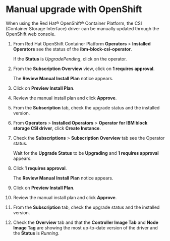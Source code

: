 # Manual upgrade with OpenShift

When using the Red Hat® OpenShift® Container Platform, the CSI (Container Storage Interface) driver can be manually updated through the OpenShift web console.

1.  From Red Hat OpenShift Container Platform **Operators** \> **Installed Operators** see the status of the **ibm-block-csi-operator**.

    If the **Status** is _UpgradePending_, click on the operator.

2.  From the **Subscription Overview** view, click on **1 requires approval**.

    The **Review Manual Install Plan** notice appears.

3.  Click on **Preview Install Plan**.

4.  Review the manual install plan and click **Approve**.

5.  From the **Subscription** tab, check the upgrade status and the installed version.

6.  From **Operators** \> **Installed Operators** \> **Operator for IBM block storage CSI driver**, click **Create Instance**.

7.  Check the **Subscriptions** \> **Subscription Overview** tab see the Operator status.

    Wait for the **Upgrade Status** to be **Upgrading** and **1 requires approval** appears.

8.  Click **1 requires approval**.

    The **Review Manual Install Plan** notice appears.

9.  Click on **Preview Install Plan**.

10. Review the manual install plan and click **Approve**.

11. From the **Subscription** tab, check the upgrade status and the installed version.

12. Check the **Overview** tab and that the **Controller Image Tab** and **Node Image Tag** are showing the most up-to-date version of the driver and the **Status** is _Running_.


